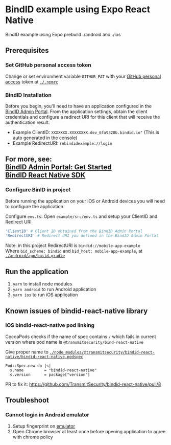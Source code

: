 # BindID example using Expo React Native
BindID example using Expo prebuild ./android and ./ios

## Prerequisites
### Set GitHub personal access token
Change or set environment variable `GITHUB_PAT` with your [GitHub personal access](https://docs.github.com/en/authentication/keeping-your-account-and-data-secure/creating-a-personal-access-token) token at [`./.npmrc`](./.npmrc)

### BindID Installation   
Before you begin, you'll need to have an application configured in the [BindID Admin Portal](https://admin.bindid-sandbox.io/console/#/applications). From the application settings, obtain the client credentials and configure a redirect URI for this client that will receive the authentication result.

- Example ClientID: `XXXXXXX.XXXXXXXX.dev_6fa9320b.bindid.io"` (This is auto generated in the console)
- Example RedirectURI: `rnbindidexample://login`  

For more, see:   
[BindID Admin Portal: Get Started](https://developer.bindid.io/docs/guides/admin_portal/topics/getStarted/get_started_admin_portal)    
[BindID React Native SDK](https://github.com/TransmitSecurity/bindid-react-native#installation)  
-----------

### Configure BinID in project
Before running the application on your iOS or Android devices you will need to configure the application.

Configure `env.ts`:
Open `example/src/env.ts` and setup your ClientID and Redirect URI
```bash
'ClientID' # Client ID obtained from the BindID Admin Portal
'RedirectURI' # Redirect URI you defined in the BindID Admin Portal
```
Note: in this project RedirectURI is `bindid://mobile-app-example`  
Where `bid_scheme: bindid` and `bid_host: mobile-app-example`, at [`./android/app/build.gradle`](./android/app/build.gradle)

## Run the application
1. `yarn` to install node modules
2. `yarn android` to run Android application
3. `yarn ios` to run iOS application

## Known issues of bindid-react-native library 
### iOS bindid-react-native pod linking
CocoaPods checks if the name of spec contains `/` which fails in current version where pod name is `@transmitsecurity/bind-react-native`  

Give proper name to [`./node_modules/@transmitsecurity/bindid-react-native/bindid-react-native.podspec`](./node_modules/@transmitsecurity/bindid-react-native/bindid-react-native.podspec)
```text
Pod::Spec.new do |s|
  s.name         = "bindid-react-native"
  s.version      = package["version"]
```

PR to fix it: https://github.com/TransmitSecurity/bindid-react-native/pull/8

## Troubleshoot
### Cannot login in Android emulator
1. Setup fingerprint on [emulator](https://stackoverflow.com/questions/35335892/android-m-fingerprint-scanner-on-android-emulator)
2. Open Chrome browser at least once before opening application to agree with chrome policy
